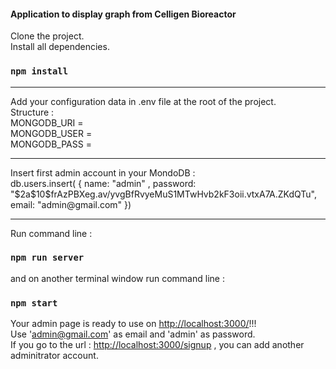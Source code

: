 #### Application to display graph from Celligen Bioreactor

Clone the project.<br>
Install all dependencies.<br>
### `npm install`
<hr>
Add your configuration data in .env file at the root of the project.<br>
Structure : <br>
MONGODB_URI = <br>
MONGODB_USER = <br>
MONGODB_PASS = <br>
<hr>
Insert first admin account in your MondoDB :<br>
db.users.insert( { name: "admin" , password: "$2a$10$frAzPBXeg.av/yvgBfRvyeMuS1MTwHvb2kF3oii.vtxA7A.ZKdQTu", email: "admin@gmail.com" })<br><hr>

Run command line : 
### `npm run server`
and on another terminal window run command line :
### `npm start`

Your admin page is ready to use on [http://localhost:3000/](http://localhost:3000/)!!!<br>
Use 'admin@gmail.com' as email and 'admin' as password.<br>
If you go to the url : [http://localhost:3000/signup](http://localhost:3000/signup) , you can add another adminitrator account.
